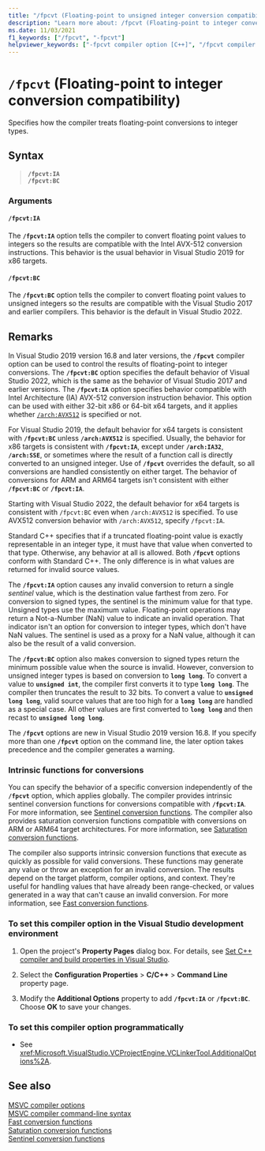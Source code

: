 ```yaml
---
title: "/fpcvt (Floating-point to unsigned integer conversion compatibility)"
description: "Learn more about: /fpcvt (Floating-point to integer conversion compatibility)"
ms.date: 11/03/2021
f1_keywords: ["/fpcvt", "-fpcvt"]
helpviewer_keywords: ["-fpcvt compiler option [C++]", "/fpcvt compiler option [C++]"]
---
```

# `/fpcvt` (Floating-point to integer conversion compatibility)

Specifies how the compiler treats floating-point conversions to integer types.

## Syntax

> **`/fpcvt:IA`**\
> **`/fpcvt:BC`**

### Arguments

#### <a name="fpcvt-ia"></a> `/fpcvt:IA`

The **`/fpcvt:IA`** option tells the compiler to convert floating point values to integers so the results are compatible with the Intel AVX-512 conversion instructions. This behavior is the usual behavior in Visual Studio 2019 for x86 targets.

#### <a name="fpcvt-bc"></a> `/fpcvt:BC`

The **`/fpcvt:BC`** option tells the compiler to convert floating point values to unsigned integers so the results are compatible with the Visual Studio 2017 and earlier compilers. This behavior is the default in Visual Studio 2022.

## Remarks

In Visual Studio 2019 version 16.8 and later versions, the **`/fpcvt`** compiler option can be used to control the results of floating-point to integer conversions. The **`/fpcvt:BC`** option specifies the default behavior of Visual Studio 2022, which is the same as the behavior of Visual Studio 2017 and earlier versions. The **`/fpcvt:IA`** option specifies behavior compatible with Intel Architecture (IA) AVX-512 conversion instruction behavior. This option can be used with either 32-bit x86 or 64-bit x64 targets, and it applies whether [`/arch:AVX512`](arch-x86.md) is specified or not.

For Visual Studio 2019, the default behavior for x64 targets is consistent with **`/fpcvt:BC`** unless **`/arch:AVX512`** is specified. Usually, the behavior for x86 targets is consistent with **`/fpcvt:IA`**, except under **`/arch:IA32`**, **`/arch:SSE`**, or sometimes where the result of a function call is directly converted to an unsigned integer. Use of **`/fpcvt`** overrides the default, so all conversions are handled consistently on either target. The behavior of conversions for ARM and ARM64 targets isn't consistent with either **`/fpcvt:BC`** or **`/fpcvt:IA`**.

Starting with Visual Studio 2022, the default behavior for x64 targets is consistent with `/fpcvt:BC` even when `/arch:AVX512` is specified. To use AVX512 conversion behavior with `/arch:AVX512`, specify `/fpcvt:IA`.

Standard C++ specifies that if a truncated floating-point value is exactly representable in an integer type, it must have that value when converted to that type. Otherwise, any behavior at all is allowed. Both **`/fpcvt`** options conform with Standard C++. The only difference is in what values are returned for invalid source values.

The **`/fpcvt:IA`** option causes any invalid conversion to return a single *sentinel* value, which is the destination value farthest from zero. For conversion to signed types, the sentinel is the minimum value for that type. Unsigned types use the maximum value. Floating-point operations may return a Not-a-Number (NaN) value to indicate an invalid operation. That indicator isn't an option for conversion to integer types, which don't have NaN values. The sentinel is used as a proxy for a NaN value, although it can also be the result of a valid conversion.

The **`/fpcvt:BC`** option also makes conversion to signed types return the minimum possible value when the source is invalid. However, conversion to unsigned integer types is based on conversion to **`long long`**. To convert a value to **`unsigned int`**, the compiler first converts it to type **`long long`**. The compiler then truncates the result to 32 bits. To convert a value to **`unsigned long long`**, valid source values that are too high for a **`long long`** are handled as a special case. All other values are first converted to **`long long`** and then recast to **`unsigned long long`**.

The **`/fpcvt`** options are new in Visual Studio 2019 version 16.8. If you specify more than one **`/fpcvt`** option on the command line, the later option takes precedence and the compiler generates a warning.

### Intrinsic functions for conversions

You can specify the behavior of a specific conversion independently of the **`/fpcvt`** option, which applies globally. The compiler provides intrinsic sentinel conversion functions for conversions compatible with **`/fpcvt:IA`**. For more information, see [Sentinel conversion functions](../../intrinsics/sentinel-conversion-functions.md). The compiler also provides saturation conversion functions compatible with conversions on ARM or ARM64 target architectures. For more information, see [Saturation conversion functions](../../intrinsics/saturation-conversion-functions.md).

The compiler also supports intrinsic conversion functions that execute as quickly as possible for valid conversions. These functions may generate any value or throw an exception for an invalid conversion. The results depend on the target platform, compiler options, and context. They're useful for handling values that have already been range-checked, or values generated in a way that can't cause an invalid conversion. For more information, see [Fast conversion functions](../../intrinsics/fast-conversion-functions.md).

### To set this compiler option in the Visual Studio development environment

1. Open the project's **Property Pages** dialog box. For details, see [Set C++ compiler and build properties in Visual Studio](../working-with-project-properties.md).

1. Select the **Configuration Properties** > **C/C++** > **Command Line** property page.

1. Modify the **Additional Options** property to add **`/fpcvt:IA`** or **`/fpcvt:BC`**. Choose **OK** to save your changes.

### To set this compiler option programmatically

- See <xref:Microsoft.VisualStudio.VCProjectEngine.VCLinkerTool.AdditionalOptions%2A>.

## See also

[MSVC compiler options](compiler-options.md)\
[MSVC compiler command-line syntax](compiler-command-line-syntax.md)\
[Fast conversion functions](../../intrinsics/fast-conversion-functions.md)\
[Saturation conversion functions](../../intrinsics/saturation-conversion-functions.md)\
[Sentinel conversion functions](../../intrinsics/sentinel-conversion-functions.md)
